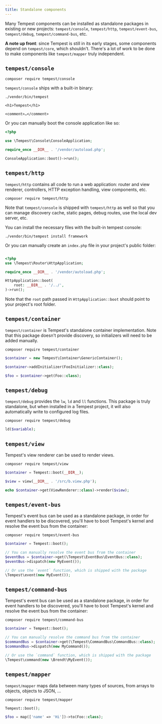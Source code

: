 ```yaml
---
title: Standalone components
---
```


Many Tempest components can be installed as standalone packages in existing or new projects: `tempest/console`, `tempest/http`, `tempest/event-bus`, `tempest/debug`, `tempest/command-bus`, etc.

**A note up front**: since Tempest is still in its early stages, some components depend on `tempest/core`, which shouldn't. There's a lot of work to be done to make components like `tempest/mapper` truly independent.

## `tempest/console`

```
composer require tempest/console
```

`tempest/console` ships with a built-in binary:

```console
./vendor/bin/tempest

<h1>Tempest</h1>

<comment>…</comment>
```

Or you can manually boot the console application like so:

```php
<?php

use \Tempest\Console\ConsoleApplication;

require_once __DIR__ . '/vendor/autoload.php';

ConsoleApplication::boot()->run();
```

## `tempest/http`

`tempest/http` contains all code to run a web application: router and view renderer, controllers, HTTP exception handling, view components, etc.

```
composer require tempest/http
```

Note that `tempest/console` is shipped with `tempest/http` as well so that you can manage discovery cache, static pages, debug routes, use the local dev server, etc.

You can install the necessary files with the built-in tempest console:

```console
./vendor/bin/tempest install framework
```

Or you can manually create an `index.php` file in your project's public folder:

```php

<?php
use \Tempest\Router\HttpApplication;

require_once __DIR__ . '/vendor/autoload.php';

HttpApplication::boot(
    root: __DIR__ . '/../',
)->run();
```

Note that the `root` path passed in `HttpApplication::boot` should point to your project's root folder.

## `tempest/container`

`tempest/container` is Tempest's standalone container implementation. Note that this package doesn't provide discovery, so initializers will need to be added manually.

```
composer require tempest/container
```

```php
$container = new Tempest\Container\GenericContainer();

$container->addInitializer(FooInitializer::class);

$foo = $container->get(Foo::class);
```

## `tempest/debug`

`tempest/debug` provides the `lw`, `ld` and `ll` functions. This package is truly standalone, but when installed in a Tempest project, it will also automatically write to configured log files.

```
composer require tempest/debug
```

```php
ld($variable);
```

## `tempest/view`

Tempest's view renderer can be used to render views.

```
composer require tempest/view
```

```php
$container = Tempest::boot(__DIR__);

$view = view(__DIR__ . '/src/b.view.php');

echo $container->get(ViewRenderer::class)->render($view);
```

## `tempest/event-bus`

Tempest's event bus can be used as a standalone package, in order for event handlers to be discovered, you'll have to boot Tempest's kernel and resolve the event bus from the container:

```
composer require tempest/event-bus
```

```php
$container = Tempest::boot();

// You can manually resolve the event bus from the container
$eventBus = $container->get(\Tempest\EventBus\EventBus::class);
$eventBus->dispatch(new MyEvent());

// Or use the `event` function, which is shipped with the package
\Tempest\event(new MyEvent());
```

## `tempest/command-bus`

Tempest's event bus can be used as a standalone package, in order for event handlers to be discovered, you'll have to boot Tempest's kernel and resolve the event bus from the container:

```
composer require tempest/command-bus
```

```php
$container = Tempest::boot();

// You can manually resolve the command bus from the container
$commandBus = $container->get(\Tempest\CommandBus\CommandBus::class);
$commandBus->dispatch(new MyCommand());

// Or use the `command` function, which is shipped with the package
\Tempest\command(new \Brendt\MyEvent());
```

## `tempest/mapper`

`tempest/mapper` maps data between many types of sources, from arrays to objects, objects to JSON, …

```
composer require tempest/mapper
```

```php
Tempest::boot();

$foo = map(['name' => 'Hi'])->to(Foo::class);
```
